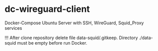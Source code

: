 # dc-wireguard-client

Docker-Compose Ubuntu Server with SSH, WireGuard, Squid_Proxy services

!!! After clone repository delete file data-squid/.gitkeep. Directory ./data-squid must be empty before run Docker.
